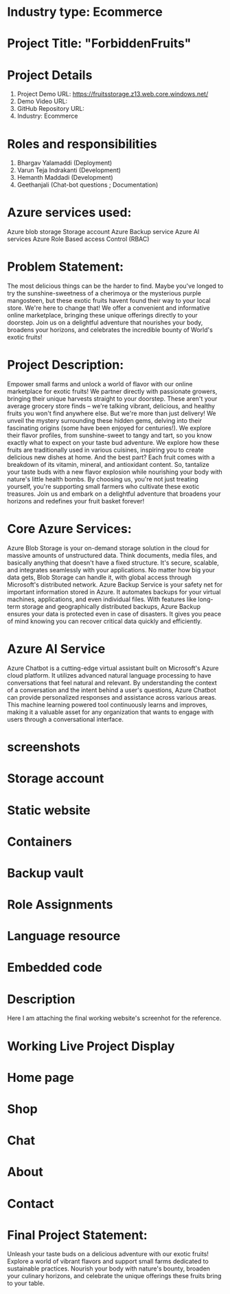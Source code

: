 
# Industry type: Ecommerce

# Project Title: "ForbiddenFruits"

# Project Details

1. Project Demo URL: https://fruitsstorage.z13.web.core.windows.net/
2. Demo Video URL:
3. GitHub Repository URL:
4. Industry: Ecommerce

# Roles and responsibilities

1. Bhargav Yalamaddi (Deployment)
2. Varun Teja Indrakanti (Development)
3. Hemanth Maddadi (Development)
4. Geethanjali (Chat-bot questions ; Documentation)

# Azure services used:

Azure blob storage
Storage account
Azure Backup service
Azure AI services
Azure Role Based access Control (RBAC)

# Problem Statement:
The most delicious things can be the harder to find. Maybe you&#39;ve longed to try the
sunshine-sweetness of a cherimoya or the mysterious purple mangosteen, but these exotic 
fruits havent found their way to your local store. We&#39;re here to change that! We
offer a convenient and informative online marketplace, bringing these unique offerings
directly to your doorstep. Join us on a delightful adventure that nourishes your body,
broadens your horizons, and celebrates the incredible bounty of World&#39;s exotic fruits!

# Project Description:

Empower small farms and unlock a world of flavor with our online marketplace for exotic
fruits! We partner directly with passionate growers, bringing their unique harvests
straight to your doorstep. These aren&#39;t your average grocery store finds – we&#39;re talking
vibrant, delicious, and healthy fruits you won&#39;t find anywhere else. But we&#39;re more than
just delivery! We unveil the mystery surrounding these hidden gems, delving into their
fascinating origins (some have been enjoyed for centuries!). We explore their flavor
profiles, from sunshine-sweet to tangy and tart, so you know exactly what to expect on
your taste bud adventure. We explore how these fruits are traditionally used in various
cuisines, inspiring you to create delicious new dishes at home. And the best part? Each
fruit comes with a breakdown of its vitamin, mineral, and antioxidant content. So,
tantalize your taste buds with a new flavor explosion while nourishing your body with
nature&#39;s little health bombs. By choosing us, you&#39;re not just treating yourself, you&#39;re
supporting small farmers who cultivate these exotic treasures. Join us and embark on a
delightful adventure that broadens your horizons and redefines your fruit basket forever!

# Core Azure Services:
Azure Blob Storage is your on-demand storage solution in the cloud for massive
amounts of unstructured data. Think documents, media files, and basically anything that
doesn&#39;t have a fixed structure. It&#39;s secure, scalable, and integrates seamlessly with your
applications. No matter how big your data gets, Blob Storage can handle it, with global
access through Microsoft&#39;s distributed network.
Azure Backup Service is your safety net for important information stored in Azure. It
automates backups for your virtual machines, applications, and even individual files.
With features like long-term storage and geographically distributed backups, Azure
Backup ensures your data is protected even in case of disasters. It gives you peace of
mind knowing you can recover critical data quickly and efficiently.

# Azure AI Service

Azure Chatbot is a cutting-edge virtual assistant built on Microsoft&#39;s Azure cloud
platform. It utilizes advanced natural language processing to have conversations that
feel natural and relevant. By understanding the context of a conversation and the intent
behind a user&#39;s questions, Azure Chatbot can provide personalized responses and
assistance across various areas. This machine learning powered tool continuously
learns and improves, making it a valuable asset for any organization that wants to
engage with users through a conversational interface.


# screenshots

# Storage account

# Static website

# Containers

# Backup vault

# Role Assignments

# Language resource

# Embedded code

# Description
Here I am attaching the final working website's screenhot for the reference.

# Working Live Project Display

# Home page

# Shop

# Chat

# About

# Contact


# Final Project Statement:
Unleash your taste buds on a delicious adventure with our exotic fruits! Explore a world
of vibrant flavors and support small farms dedicated to sustainable practices. Nourish
your body with nature&#39;s bounty, broaden your culinary horizons, and celebrate the
unique offerings these fruits bring to your table.





